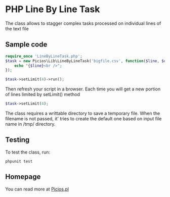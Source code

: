 # PHP Line By Line Task

The class allows to stagger complex tasks processed on individual lines of the text file

## Sample code

``` php
require_once 'LineByLineTask.php';
$task = new Picios\Lib\LineByLineTask('bigfile.csv', function($line, $op) {
	echo "{$line}<br />";
});

$task->setLimit(4)->run();
```

Then refresh your script in a browser. Each time you will get a new portion of lines limited by setLimit() method

``` php
$task->setLimit(4);
```

The class requires a writtable directory to save a temporary file. When the filename is not passed, it' tries to create the default one based on input file name in /tmp/ directory.

## Testing

To test the class, run:

```
phpunit test
```

## Homepage

You can read more at [Picios.pl](http://picios.pl/line-line-heavy-task/)